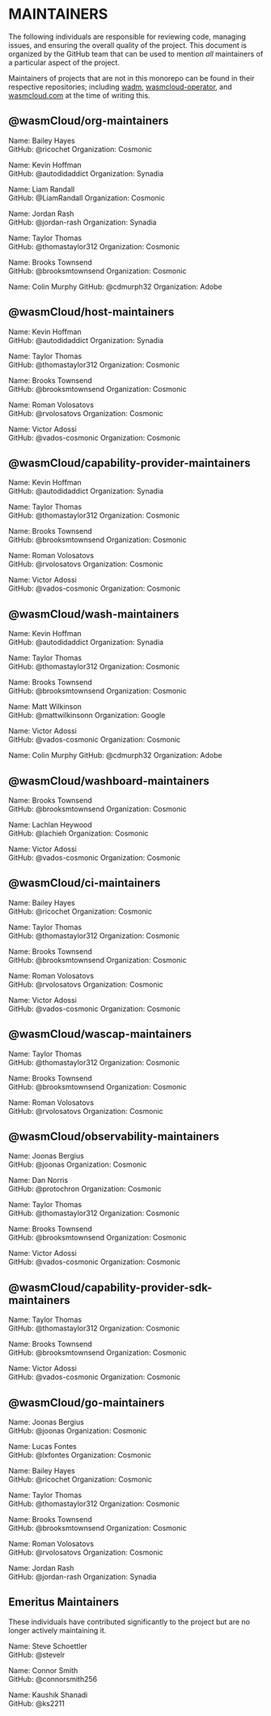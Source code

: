 # MAINTAINERS

The following individuals are responsible for reviewing code, managing issues, and ensuring the overall quality of the project. This document is organized by the GitHub team that can be used to mention _all_ maintainers of a particular aspect of the project.

Maintainers of projects that are not in this monorepo can be found in their respective repositories; including [wadm](https://github.com/wasmCloud/wadm/blob/main/MAINTAINERS.md), [wasmcloud-operator](https://github.com/wasmCloud/wasmcloud-operator/blob/main/MAINTAINERS.md), and [wasmcloud.com](https://github.com/wasmCloud/wasmcloud.com/blob/main/MAINTAINERS.md) at the time of writing this.

## @wasmCloud/org-maintainers

Name: Bailey Hayes  
GitHub: @ricochet
Organization: Cosmonic

Name: Kevin Hoffman  
GitHub: @autodidaddict
Organization: Synadia

Name: Liam Randall  
GitHub: @LiamRandall
Organization: Cosmonic

Name: Jordan Rash  
GitHub: @jordan-rash
Organization: Synadia

Name: Taylor Thomas  
GitHub: @thomastaylor312
Organization: Cosmonic

Name: Brooks Townsend  
GitHub: @brooksmtownsend
Organization: Cosmonic

Name: Colin Murphy
GitHub: @cdmurph32
Organization: Adobe

## @wasmCloud/host-maintainers

Name: Kevin Hoffman  
GitHub: @autodidaddict
Organization: Synadia

Name: Taylor Thomas  
GitHub: @thomastaylor312
Organization: Cosmonic

Name: Brooks Townsend  
GitHub: @brooksmtownsend
Organization: Cosmonic

Name: Roman Volosatovs  
GitHub: @rvolosatovs
Organization: Cosmonic

Name: Victor Adossi  
GitHub: @vados-cosmonic
Organization: Cosmonic

## @wasmCloud/capability-provider-maintainers

Name: Kevin Hoffman  
GitHub: @autodidaddict
Organization: Synadia

Name: Taylor Thomas  
GitHub: @thomastaylor312
Organization: Cosmonic

Name: Brooks Townsend  
GitHub: @brooksmtownsend
Organization: Cosmonic

Name: Roman Volosatovs  
GitHub: @rvolosatovs
Organization: Cosmonic

Name: Victor Adossi  
GitHub: @vados-cosmonic
Organization: Cosmonic

## @wasmCloud/wash-maintainers

Name: Kevin Hoffman  
GitHub: @autodidaddict
Organization: Synadia

Name: Taylor Thomas  
GitHub: @thomastaylor312
Organization: Cosmonic

Name: Brooks Townsend  
GitHub: @brooksmtownsend
Organization: Cosmonic

Name: Matt Wilkinson  
GitHub: @mattwilkinsonn
Organization: Google

Name: Victor Adossi  
GitHub: @vados-cosmonic
Organization: Cosmonic

Name: Colin Murphy
GitHub: @cdmurph32
Organization: Adobe

## @wasmCloud/washboard-maintainers

Name: Brooks Townsend  
GitHub: @brooksmtownsend
Organization: Cosmonic

Name: Lachlan Heywood  
GitHub: @lachieh
Organization: Cosmonic

Name: Victor Adossi  
GitHub: @vados-cosmonic
Organization: Cosmonic

## @wasmCloud/ci-maintainers

Name: Bailey Hayes  
GitHub: @ricochet
Organization: Cosmonic

Name: Taylor Thomas  
GitHub: @thomastaylor312
Organization: Cosmonic

Name: Brooks Townsend  
GitHub: @brooksmtownsend
Organization: Cosmonic

Name: Roman Volosatovs  
GitHub: @rvolosatovs
Organization: Cosmonic

Name: Victor Adossi  
GitHub: @vados-cosmonic
Organization: Cosmonic

## @wasmCloud/wascap-maintainers

Name: Taylor Thomas  
GitHub: @thomastaylor312
Organization: Cosmonic

Name: Brooks Townsend  
GitHub: @brooksmtownsend
Organization: Cosmonic

Name: Roman Volosatovs  
GitHub: @rvolosatovs
Organization: Cosmonic

## @wasmCloud/observability-maintainers

Name: Joonas Bergius  
GitHub: @joonas
Organization: Cosmonic

Name: Dan Norris  
GitHub: @protochron
Organization: Cosmonic

Name: Taylor Thomas  
GitHub: @thomastaylor312
Organization: Cosmonic

Name: Brooks Townsend  
GitHub: @brooksmtownsend
Organization: Cosmonic

Name: Victor Adossi  
GitHub: @vados-cosmonic
Organization: Cosmonic

## @wasmCloud/capability-provider-sdk-maintainers

Name: Taylor Thomas  
GitHub: @thomastaylor312
Organization: Cosmonic

Name: Brooks Townsend  
GitHub: @brooksmtownsend
Organization: Cosmonic

Name: Victor Adossi  
GitHub: @vados-cosmonic
Organization: Cosmonic

## @wasmCloud/go-maintainers

Name: Joonas Bergius  
GitHub: @joonas
Organization: Cosmonic

Name: Lucas Fontes  
GitHub: @lxfontes
Organization: Cosmonic

Name: Bailey Hayes  
GitHub: @ricochet
Organization: Cosmonic

Name: Taylor Thomas  
GitHub: @thomastaylor312
Organization: Cosmonic

Name: Brooks Townsend  
GitHub: @brooksmtownsend
Organization: Cosmonic

Name: Roman Volosatovs  
GitHub: @rvolosatovs
Organization: Cosmonic

Name: Jordan Rash  
GitHub: @jordan-rash
Organization: Synadia

## Emeritus Maintainers

These individuals have contributed significantly to the project but are no longer actively maintaining it.

Name: Steve Schoettler  
GitHub: @stevelr

Name: Connor Smith  
GitHub: @connorsmith256

Name: Kaushik Shanadi  
GitHub: @ks2211
